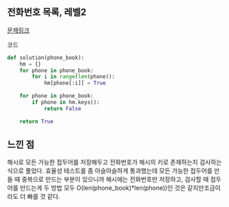 ## 전화번호 목록, 레벨2

[문제링크](https://school.programmers.co.kr/learn/courses/30/lessons/42577)

코드

```python
def solution(phone_book):
    hm = {}
    for phone in phone_book:
        for i in range(len(phone)):
            hm[phone[:i]] = True
    
    for phone in phone_book:
        if phone in hm.keys():
            return False
        
    return True
```

## 느낀 점

해시로 모든 가능한 접두어를 저장해두고 전화번호가 해시의 키로 존재하는지 검사하는 식으로 풀었다. 효율성 테스트를 좀 아슬아슬하게 통과했는데 모든 가능한 접두어를 만들 때 중복으로 만드는 부분이 있으니까 해시에는 전화번호만 저장하고, 검사할 때 접두어를 만드는게 두 방법 모두 O(len(phone_book)*len(phone))인 것은 같지만조금이라도 더 빠를 것 같다.
